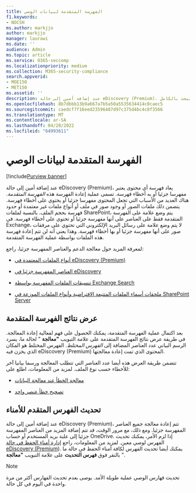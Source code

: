 ```yaml
---
title: الفهرسة المتقدمة لبيانات الوصي
f1.keywords:
- NOCSH
ms.author: markjjo
author: markjjo
manager: laurawi
ms.date: ''
audience: Admin
ms.topic: article
ms.service: O365-seccomp
ms.localizationpriority: medium
ms.collection: M365-security-compliance
search.appverid:
- MOE150
- MET150
ms.assetid: ''
description: عند إضافة أمين إلى حالة eDiscovery (Premium)، تتم إعادة معالجة أي محتوى يعتبر مفهرسا جزئيا لجعله قابلا للبحث بالكامل.
ms.openlocfilehash: 8b7dbbb13b9a667a7b5a50a5535634414c0caec5
ms.sourcegitcommit: caedcf7f16eed23596487d97c375d4bc4c8f3566
ms.translationtype: MT
ms.contentlocale: ar-SA
ms.lasthandoff: 04/20/2022
ms.locfileid: "64993611"
---
```

# <a name="advanced-indexing-of-custodian-data"></a>الفهرسة المتقدمة لبيانات الوصي

[!include[Purview banner](../includes/purview-rebrand-banner.md)]

عند إضافة أمين إلى حالة eDiscovery (Premium)، يعاد فهرسة أي محتوى يعتبر مفهرسا جزئيا أو به أخطاء فهرسة. تسمى عملية إعادة الفهرسة هذه *الفهرسة المتقدمة*. هناك العديد من الأسباب التي تجعل المحتوى مفهرسا جزئيا أو يحتوي على أخطاء فهرسة. يتضمن ذلك ملفات الصور أو وجود صور في ملف أو أنواع ملفات غير معتمدة أو حدود فهرسة بحجم الملف. بالنسبة لملفات SharePoint، يتم وضع علامة على الفهرسة المتقدمة فقط على العناصر على أنها مفهرسة جزئيا أو تحتوي على أخطاء فهرسة. في Exchange، لا يتم وضع علامة على رسائل البريد الإلكتروني التي تحتوي على مرفقات صور على أنها مفهرسة جزئيا أو بها أخطاء فهرسة. وهذا يعني أنه لن تتم إعادة فهرسة هذه الملفات بواسطة عملية الفهرسة المتقدمة.

لمعرفة المزيد حول معالجة الدعم والعناصر المفهرسة جزئيا، راجع:

- [أنواع الملفات المعتمدة في eDiscovery (Premium)](supported-filetypes-ediscovery20.md)

- [العناصر المفهرسة جزئيا في eDiscovery](partially-indexed-items-in-content-search.md)

- [تنسيقات الملفات المفهرسة بواسطة Exchange Search](/exchange/file-formats-indexed-by-exchange-search-exchange-2013-help)

- [ملحقات أسماء الملفات المتتبعة الافتراضية وأنواع الملفات الموزعة في SharePoint Server](/SharePoint/technical-reference/default-crawled-file-name-extensions-and-parsed-file-types)

## <a name="viewing-advanced-indexing-results"></a>عرض نتائج الفهرسة المتقدمة

بعد اكتمال عملية الفهرسة المتقدمة، يمكنك الحصول على فهم لفعالية إعادة المعالجة.  في طريقة عرض نتائج الفهرسة المتقدمة على علامة التبويب **"معالجة** " لحالة ما، يسرد الرسم البياني عدد العناصر المضافة إلى *الفهرس المختلط*.  الفهرس المختلط هو المكان الذي يخزن فيه eDiscovery (Premium) المحتوى الذي تمت إعادة معالجتها.

تتضمن طريقة العرض هذه أيضا عدد العناصر التي تتطلب المعالجة ورسما بيانيا آخر للأخطاء حسب نوع الملف. لمزيد من المعلومات، اطلع على:

- [معالجة الخطأ عند معالجة البيانات](error-remediation-when-processing-data-in-advanced-ediscovery.md)

- [تصحيح خطأ عنصر واحد](single-item-error-remediation.md)

## <a name="updating-the-advanced-index-for-custodians"></a>تحديث الفهرس المتقدم للأمناء

عند إضافة أمين إلى حالة eDiscovery (Premium)، تتم إعادة معالجة جميع العناصر المفهرسة جزئيا. ومع ذلك، مع مرور الوقت، قد تتم إضافة المزيد من العناصر المفهرسة جزئيا إلى علبة بريد المستخدم أو حساب OneDrive.  إذا لزم الأمر، يمكنك تحديث الفهرس لوصي معين. لمزيد من المعلومات، راجع [إدارة أمناء الحفظ في حالة eDiscovery (Premium](manage-new-custodians.md#reindex-custodian-data)). يمكنك أيضا تحديث الفهرس لكافة أمناء الحفظ في حالة ما بالنقر فوق **فهرس التحديث** على علامة التبويب **"معالجة** ".

> [!NOTE]
> تحديث فهارس الوصي عملية طويلة الأمد. يوصى بعدم تحديث الفهارس أكثر من مرة واحدة في اليوم في كل حالة.
